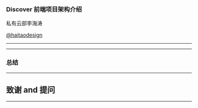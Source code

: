 ### Discover 前端项目架构介绍

私有云部李海涛

[@haitaodesign](https://github.com/haitaodesign)

---

---

### 总结

---

## 致谢 and 提问

---